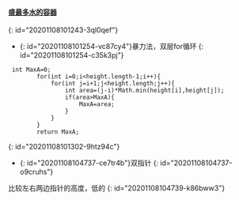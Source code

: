#### [盛最多水的容器](https://leetcode-cn.com/problems/container-with-most-water/)
{: id="20201108101243-3ql0qef"}

* {: id="20201108101254-vc87cy4"}暴力法，双层for循环
{: id="20201108101254-c35k3pj"}

```
 int MaxA=0;
        for(int i=0;i<height.length-1;i++){
            for(int j=i+1;j<height.length;j++){
                int area=(j-i)*Math.min(height[i],height[j]);
                if(area>MaxA){
                    MaxA=area;
                }
            }
        }
        return MaxA;
```
{: id="20201108101302-9htz94c"}

* {: id="20201108104737-ce7tr4b"}双指针
{: id="20201108104737-o9cruhs"}

比较左右两边指针的高度，低的
{: id="20201108104739-k86bww3"}
